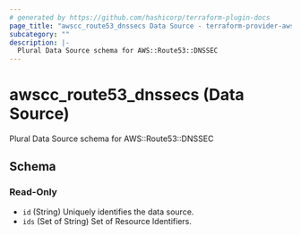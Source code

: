 ```yaml
---
# generated by https://github.com/hashicorp/terraform-plugin-docs
page_title: "awscc_route53_dnssecs Data Source - terraform-provider-awscc"
subcategory: ""
description: |-
  Plural Data Source schema for AWS::Route53::DNSSEC
---
```


# awscc_route53_dnssecs (Data Source)

Plural Data Source schema for AWS::Route53::DNSSEC



<!-- schema generated by tfplugindocs -->
## Schema

### Read-Only

- `id` (String) Uniquely identifies the data source.
- `ids` (Set of String) Set of Resource Identifiers.


